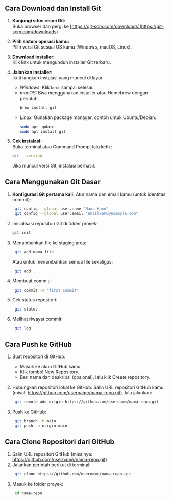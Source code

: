 ## Cara Download dan Install Git

1. **Kunjungi situs resmi Git:**  
   Buka browser dan pergi ke [https://git-scm.com/downloads](https://git-scm.com/downloads)

2. **Pilih sistem operasi kamu:**  
   Pilih versi Git sesuai OS kamu (Windows, macOS, Linux).

3. **Download installer:**  
   Klik link untuk mengunduh installer Git terbaru.

4. **Jalankan installer:**  
   Ikuti langkah instalasi yang muncul di layar.  
   - *Windows:* Klik `Next` sampai selesai.  
   - *macOS:* Bisa menggunakan installer atau Homebrew dengan perintah:  
     ```bash
     brew install git
     ```  
   - *Linux:* Gunakan package manager, contoh untuk Ubuntu/Debian:  
     ```bash
     sudo apt update
     sudo apt install git
     ```

5. **Cek instalasi:**  
   Buka terminal atau Command Prompt lalu ketik:  
   ```bash
   git --version
   ```
   Jika muncul versi Git, instalasi berhasil.

## Cara Menggunakan Git Dasar

1. **Konfigurasi Git pertama kali:**
   Atur nama dan email kamu (untuk identitas commit):
   ```bash
    git config --global user.name "Nama Kamu"
    git config --global user.email "emailkamu@example.com"
   ```
2. Inisialisasi repositori Git di folder proyek:
   ```bash
   git init
   ```
3. Menambahkan file ke staging area:
   ```bash
    git add nama_file
   ```
   Atau untuk menambahkan semua file sekaligus:
   ```bash
    git add .
   ```
4. Membuat commit:
   ```bash
    git commit -m "first commit"
   ```
5. Cek status repositori:
   ```bash
    git status
   ```
6. Melihat riwayat commit:
   ```bash
    git log
   ```

## Cara Push ke GitHub

1. Buat repositori di GitHub:
    * Masuk ke akun GitHub kamu.
    * Klik tombol New Repository.
    * Beri nama dan deskripsi (opsional), lalu klik Create repository.
2. Hubungkan repositori lokal ke GitHub:
   Salin URL repositori GitHub kamu (misal: https://github.com/username/nama-repo.git), lalu jalankan:

   ```bash
    git remote add origin https://github.com/username/nama-repo.git
   ```
4. Push ke GitHub:
   ```bash
    git branch -M main
    git push -u origin main
   ```

## Cara Clone Repositori dari GitHub
1. Salin URL repositori GitHub (misalnya: https://github.com/username/nama-repo.git)
2. Jalankan perintah berikut di terminal:
   ```bash
    git clone https://github.com/username/nama-repo.git
   ```
3. Masuk ke folder proyek:
   ```bash
    cd nama-repo
   ```



   
